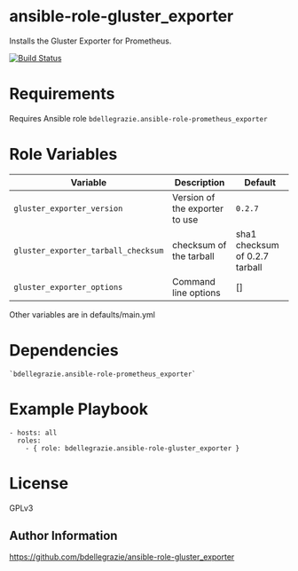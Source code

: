 # ansible-role-gluster\_exporter

Installs the Gluster Exporter for Prometheus.

[![Build Status](https://travis-ci.org/bdellegrazie/ansible-role-gluster_exporter.svg?branch=master)](https://travis-ci.org/bdellegrazie/ansible-role-gluster_exporter)

# Requirements

Requires Ansible role `bdellegrazie.ansible-role-prometheus_exporter`

# Role Variables

| Variable | Description | Default |
|----------|-------------|---------|
| `gluster_exporter_version`| Version of the exporter to use | `0.2.7` |
| `gluster_exporter_tarball_checksum` | checksum of the tarball | sha1 checksum of 0.2.7 tarball |
| `gluster_exporter_options`| Command line options | [] |

Other variables are in defaults/main.yml

# Dependencies

    `bdellegrazie.ansible-role-prometheus_exporter`

# Example Playbook

    - hosts: all
      roles:
        - { role: bdellegrazie.ansible-role-gluster_exporter }

# License

GPLv3

Author Information
------------------

https://github.com/bdellegrazie/ansible-role-gluster_exporter
